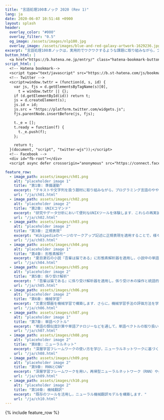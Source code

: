 ```yaml
---
title: "言語処理100本ノック 2020 (Rev 1)"
lang: ja
date: 2020-06-07 10:51:48 +0900
layout: splash
header:
  overlay_color: "#000"
  overlay_filter: "0.5"
  og_image: /assets/images/nlp100.jpg
  overlay_image: /assets/images/blue-and-red-galaxy-artwork-1629236.jpg
excerpt: "言語処理100本ノックは，実用的でワクワクするような課題に取り組みながら，プログラミング，データ分析，研究のスキルを楽しく習得することを目指した問題集です． [詳細](about.html){: .btn .btn--info .btn--small}"
button_html: |
  <a href="https://b.hatena.ne.jp/entry/" class="hatena-bookmark-button" data-hatena-bookmark-layout="basic-label-counter" data-hatena-bookmark-lang="ja" title="このエントリーをはてなブックマークに追加"><img src="https://b.st-hatena.com/images/v4/public/entry-button/button-only@2x.png" alt="このエントリーをはてなブックマークに追加" width="20" height="20" style="border: none;" /></a> <a class="twitter-share-button" href="https://twitter.com/intent/tweet">ツイート</a> <div class="fb-like" data-href="https://nlp100.github.io/ja/" data-width="" data-layout="button_count" data-action="like" data-size="small" data-share="true"></div>
script_html: |
  <!-- Hatena bookmark-->
  <script type="text/javascript" src="https://b.st-hatena.com/js/bookmark_button.js" charset="utf-8" async="async"></script>
  <!-- Twitter -->
  <script>window.twttr = (function(d, s, id) {
    var js, fjs = d.getElementsByTagName(s)[0],
      t = window.twttr || {};
    if (d.getElementById(id)) return t;
    js = d.createElement(s);
    js.id = id;
    js.src = "https://platform.twitter.com/widgets.js";
    fjs.parentNode.insertBefore(js, fjs);

    t._e = [];
    t.ready = function(f) {
      t._e.push(f);
    };

    return t;
  }(document, "script", "twitter-wjs"));</script>
  <!-- Facebook -->
  <div id="fb-root"></div>
  <script async defer crossorigin="anonymous" src="https://connect.facebook.net/ja_JP/sdk.js#xfbml=1&version=v6.0&appId=535222267422576&autoLogAppEvents=1"></script>

feature_row:
  - image_path: assets/images/ch01.png
    alt: "placeholder image 1"
    title: "第1章: 準備運動"
    excerpt: "テキストや文字列を扱う題材に取り組みながら，プログラミング言語のやや高度なトピックを復習します．"
    url: "/ja/ch01.html"
  - image_path: assets/images/ch02.png
    alt: "placeholder image 2"
    title: "第2章: UNIXコマンド"
    excerpt: "研究やデータ分析において便利なUNIXツールを体験します．これらの再実装を通じて，プログラミング能力を高めつつ，既存のツールのエコシステムを体感します．"
    url: "/ja/ch02.html"
  - image_path: assets/images/ch03.png
    alt: "placeholder image 2"
    title: "第3章: 正規表現"
    excerpt: "Wikipediaのページのマークアップ記述に正規表現を適用することで，様々な情報・知識を取り出します．"
    url: "/ja/ch03.html"
  - image_path: assets/images/ch04.png
    alt: "placeholder image 1"
    title: "第4章: 形態素解析"
    excerpt: "夏目漱石の小説『吾輩は猫である』に形態素解析器を適用し，小説中の単語の統計を求めます．"
    url: "/ja/ch04.html"
  - image_path: assets/images/ch05.png
    alt: "placeholder image 2"
    title: "第5章: 係り受け解析"
    excerpt: "『吾輩は猫である』に係り受け解析器を適用し，係り受け木の操作と統語的な分析を体験します．"
    url: "/ja/ch05.html"
  - image_path: assets/images/ch06.png
    alt: "placeholder image 2"
    title: "第6章: 機械学習"
    excerpt: "文書分類器を機械学習で構築します．さらに，機械学習手法の評価方法を学びます．"
    url: "/ja/ch06.html"
  - image_path: assets/images/ch07.png
    alt: "placeholder image 1"
    title: "第7章: 単語ベクトル"
    excerpt: "単語の類似度計算や単語アナロジーなどを通して，単語ベクトルの取り扱いを修得します．さらに，クラスタリングやベクトルの可視化を体験します．"
    url: "/ja/ch07.html"
  - image_path: assets/images/ch08.png
    alt: "placeholder image 2"
    title: "第8章: ニューラルネット"
    excerpt: "深層学習フレームワークの使い方を学び，ニューラルネットワークに基づくカテゴリ分類を実装します．"
    url: "/ja/ch08.html"
  - image_path: assets/images/ch09.png
    alt: "placeholder image 2"
    title: "第9章: RNNとCNN"
    excerpt: "深層学習フレームワークを用い，再帰型ニューラルネットワーク（RNN）や畳み込みニューラルネットワーク（CNN）を実装します．"
    url: "/ja/ch09.html"
  - image_path: assets/images/ch10.png
    alt: "placeholder image 2"
    title: "第10章: 機械翻訳"
    excerpt: "既存のツールを活用し，ニューラル機械翻訳モデルを構築します．"
    url: "/ja/ch10.html"
---
```


{% include feature_row %}
